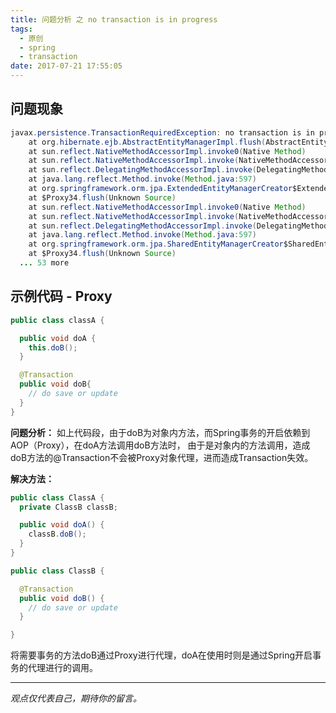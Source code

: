 ```yaml
---
title: 问题分析 之 no transaction is in progress
tags:
  - 原创
  - spring
  - transaction
date: 2017-07-21 17:55:05
---
```


## 问题现象
```java
javax.persistence.TransactionRequiredException: no transaction is in progress
	at org.hibernate.ejb.AbstractEntityManagerImpl.flush(AbstractEntityManagerImpl.java:301)
	at sun.reflect.NativeMethodAccessorImpl.invoke0(Native Method)
	at sun.reflect.NativeMethodAccessorImpl.invoke(NativeMethodAccessorImpl.java:39)
	at sun.reflect.DelegatingMethodAccessorImpl.invoke(DelegatingMethodAccessorImpl.java:25)
	at java.lang.reflect.Method.invoke(Method.java:597)
	at org.springframework.orm.jpa.ExtendedEntityManagerCreator$ExtendedEntityManagerInvocationHandler.invoke(ExtendedEntityManagerCreator.java:365)
	at $Proxy34.flush(Unknown Source)
	at sun.reflect.NativeMethodAccessorImpl.invoke0(Native Method)
	at sun.reflect.NativeMethodAccessorImpl.invoke(NativeMethodAccessorImpl.java:39)
	at sun.reflect.DelegatingMethodAccessorImpl.invoke(DelegatingMethodAccessorImpl.java:25)
	at java.lang.reflect.Method.invoke(Method.java:597)
	at org.springframework.orm.jpa.SharedEntityManagerCreator$SharedEntityManagerInvocationHandler.invoke(SharedEntityManagerCreator.java:240)
	at $Proxy34.flush(Unknown Source)
  ... 53 more
```
## 示例代码 - Proxy
```java
public class classA {

  public void doA {
    this.doB();
  }

  @Transaction
  public void doB{
    // do save or update
  }
}
```
__问题分析：__
如上代码段，由于doB为对象内方法，而Spring事务的开启依赖到AOP（Proxy），在doA方法调用doB方法时，
由于是对象内的方法调用，造成doB方法的@Transaction不会被Proxy对象代理，进而造成Transaction失效。

__解决方法：__
```java
public class ClassA {
  private ClassB classB;

  public void doA() {
    classB.doB();
  }
}

public class ClassB {

  @Transaction
  public void doB() {
    // do save or update
  }

}
```
将需要事务的方法doB通过Proxy进行代理，doA在使用时则是通过Spring开启事务的代理进行的调用。

-----

*观点仅代表自己，期待你的留言。*

